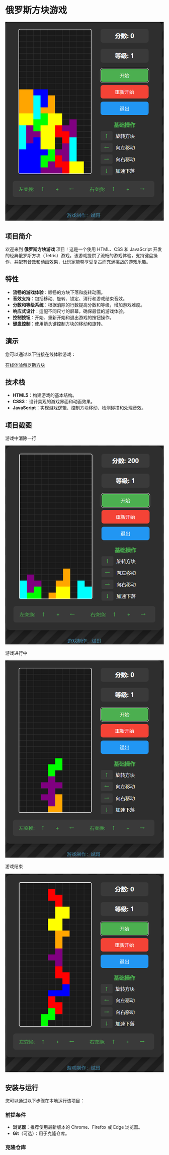 # 俄罗斯方块游戏

![项目封面](https://github.com/Binge-666/tetris-game/blob/main/images/cover.png?raw=true)

## 项目简介

欢迎来到 **俄罗斯方块游戏** 项目！这是一个使用 HTML、CSS 和 JavaScript 开发的经典俄罗斯方块（Tetris）游戏。该游戏提供了流畅的游戏体验，支持键盘操作，并配有音效和动画效果，让玩家能够享受复古而充满挑战的游戏乐趣。

## 特性

- **流畅的游戏体验**：顺畅的方块下落和旋转动画。
- **音效支持**：包括移动、旋转、锁定、消行和游戏结束音效。
- **分数和等级系统**：根据消除的行数提高分数和等级，增加游戏难度。
- **响应式设计**：适配不同尺寸的屏幕，确保最佳的游戏体验。
- **控制按钮**：开始、重新开始和退出游戏的按钮操作。
- **键盘控制**：使用箭头键控制方块的移动和旋转。

## 演示

您可以通过以下链接在线体验游戏：

[在线体验俄罗斯方块](https://Binge-666.github.io/tetris-game/)

## 技术栈

- **HTML5**：构建游戏的基本结构。
- **CSS3**：设计美观的游戏界面和动画效果。
- **JavaScript**：实现游戏逻辑、控制方块移动、检测碰撞和处理音效。

## 项目截图

游戏中消除一行 

![游戏界面](https://github.com/Binge-666/tetris-game/blob/main/images/interface.png?raw=true)

游戏进行中 

![游戏进行中](https://github.com/Binge-666/tetris-game/blob/main/images/playing.png?raw=true)

游戏结束

![游戏结束](https://github.com/Binge-666/tetris-game/blob/main/images/gameover.png?raw=true)

## 安装与运行

您可以通过以下步骤在本地运行该项目：

### 前提条件

- **浏览器**：推荐使用最新版本的 Chrome、Firefox 或 Edge 浏览器。
- **Git**（可选）：用于克隆仓库。

### 克隆仓库
